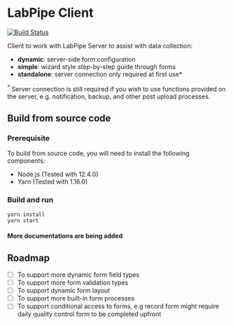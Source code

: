 # LabPipe Client

[![Build Status](https://travis-ci.com/colin-bz/labpipe-server-public.svg?branch=master)](https://travis-ci.com/colin-bz/labpipe-server-public)

Client to work with LabPipe Server to assist with data collection:

- **dynamic**: server-side form configuration
- **simple**: wizard style step-by-step guide through forms
- **standalone**: server connection only required at first use*

<sup>*</sup> Server connection is still required if you wish to use functions provided on the server, e.g. notification, backup, and other post upload processes.

## Build from source code

### Prerequisite

To build from source code, you will need to install the following components:

- Node.js (Tested with 12.4.0)
- Yarn (Tested with 1.16.0)

### Build and run

```
yarn install
yarn start
```

#### More documentations are being added

## Roadmap

- [ ] To support more dynamic form field types
- [ ] To support more form validation types
- [ ] To support dynamic form layout
- [ ] To support more built-in form processes
- [ ] To support conditional access to forms, e.g record form might require daily quality control form to be completed upfront
